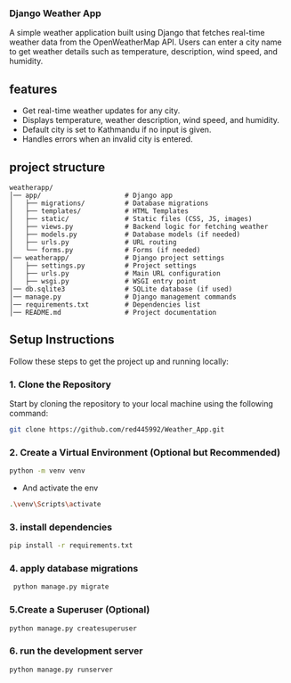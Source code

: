 ### Django Weather App
A simple weather application built using Django that fetches real-time weather data from the OpenWeatherMap API. Users can enter a city name to get weather details such as temperature, description, wind speed, and humidity.

## features
* Get real-time weather updates for any city.
* Displays temperature, weather description, wind speed, and humidity.
* Default city is set to Kathmandu if no input is given.
* Handles errors when an invalid city is entered.


## project structure
```
weatherapp/
│── app/                     # Django app
│   ├── migrations/          # Database migrations
│   ├── templates/           # HTML Templates
│   ├── static/              # Static files (CSS, JS, images)
│   ├── views.py             # Backend logic for fetching weather
│   ├── models.py            # Database models (if needed)
│   ├── urls.py              # URL routing
│   └── forms.py             # Forms (if needed)
│── weatherapp/              # Django project settings
│   ├── settings.py          # Project settings
│   ├── urls.py              # Main URL configuration
│   ├── wsgi.py              # WSGI entry point
│── db.sqlite3               # SQLite database (if used)
│── manage.py                # Django management commands
│── requirements.txt         # Dependencies list
│── README.md                # Project documentation
```



## Setup Instructions

Follow these steps to get the project up and running locally:

### 1. Clone the Repository

Start by cloning the repository to your local machine using the following command:

```bash
git clone https://github.com/red445992/Weather_App.git
```

### 2. Create a Virtual Environment (Optional but Recommended)
```bash
python -m venv venv
```
* And activate the env
```bash
.\venv\Scripts\activate

```

### 3. install dependencies
```bash
pip install -r requirements.txt
```
### 4. apply database migrations
```bash
 python manage.py migrate
```
### 5.Create a Superuser (Optional)
```bash
python manage.py createsuperuser
```
### 6. run the development server
```bash
python manage.py runserver
```
